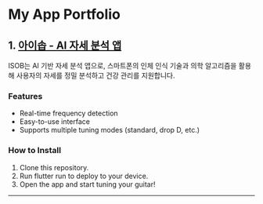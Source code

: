 # My App Portfolio

## 1. [아이솝 - AI 자세 분석 앱](https://github.com/kimyk0120/Introducing-ISOB)
ISOB는 AI 기반 자세 분석 앱으로, 스마트폰의 인체 인식 기술과 의학 알고리즘을 활용해 사용자의 자세를 정밀 분석하고 건강 관리를 지원합니다.

### Features
- Real-time frequency detection
- Easy-to-use interface
- Supports multiple tuning modes (standard, drop D, etc.)

### How to Install
1. Clone this repository.
2. Run flutter run to deploy to your device.
3. Open the app and start tuning your guitar!

---

